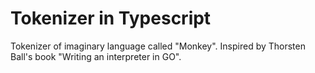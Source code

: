# Tokenizer in Typescript

Tokenizer of imaginary language called "Monkey". Inspired by Thorsten Ball's book "Writing an interpreter in GO".

